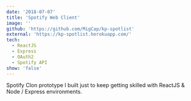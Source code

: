 ```yaml
---
date: '2018-07-07'
title: 'Spotify Web Client'
image: ''
github: 'https://github.com/MigCap/kp-spotlist'
external: 'https://kp-spotlist.herokuapp.com/'
tech:
  - ReactJS
  - Express
  - OAuth2
  - Spotify API
show: 'false'
---
```


Spotify Clon prototype I built just to keep getting skilled with ReactJS & Node / Express environments.
